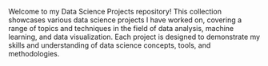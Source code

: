 Welcome to my Data Science Projects repository! This collection showcases various data science projects I have worked on, covering a range of topics 
and techniques in the field of data analysis, machine learning, and data visualization. 
Each project is designed to demonstrate my skills and understanding of data science concepts, tools, and methodologies.
